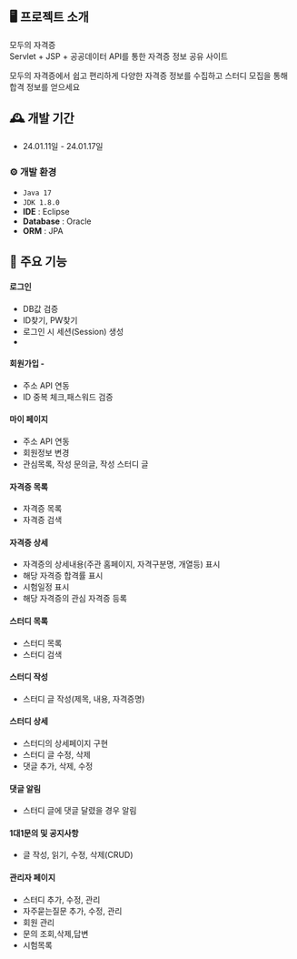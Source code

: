 ## 🖥️ 프로젝트 소개
모두의 자격증<br>
Servlet + JSP + 공공데이터 API를 통한
자격증 정보 공유 사이트

모두의 자격증에서 쉽고 편리하게
다양한 자격증 정보를 수집하고
스터디 모집을 통해 합격 정보를 얻으세요
<br>

## 🕰️ 개발 기간
* 24.01.11일 - 24.01.17일

### ⚙️ 개발 환경
- `Java 17`
- `JDK 1.8.0`
- **IDE** : Eclipse
- **Database** : Oracle
- **ORM** : JPA

## 📌 주요 기능
#### 로그인
- DB값 검증
- ID찾기, PW찾기
- 로그인 시 세션(Session) 생성
- 
#### 회원가입 - 
- 주소 API 연동
- ID 중복 체크,패스워드 검증

#### 마이 페이지 
- 주소 API 연동
- 회원정보 변경
- 관심목록, 작성 문의글, 작성 스터디 글

#### 자격증 목록
- 자격증 목록
- 자격증 검색

#### 자격증 상세
- 자격증의 상세내용(주관 홈페이지, 자격구분명, 개열등) 표시
- 해당 자격증 합격률 표시
- 시험일정 표시
- 해당 자격증의 관심 자격증 등록

#### 스터디 목록
- 스터디 목록
- 스터디 검색

#### 스터디 작성
- 스터디 글 작성(제목, 내용, 자격증명)


#### 스터디 상세
  - 스터디의 상세페이지 구현
  - 스터디 글 수정, 삭제
  - 댓글 추가, 삭제, 수정

#### 댓글 알림
- 스터디 글에 댓글 달렸을 경우 알림
  
#### 1대1문의 및 공지사항
- 글 작성, 읽기, 수정, 삭제(CRUD)

#### 관리자 페이지 
- 스터디 추가, 수정, 관리
- 자주묻는질문 추가, 수정, 관리
- 회원 관리
- 문의 조회,삭제,답변
- 시험목록
